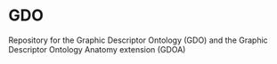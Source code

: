 # GDO
Repository for the Graphic Descriptor Ontology (GDO) and the Graphic Descriptor Ontology Anatomy extension (GDOA)

